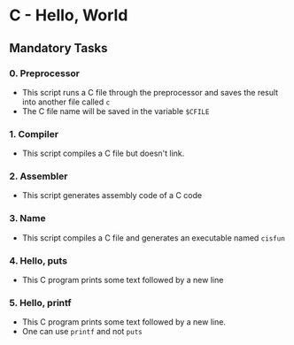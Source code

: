 # C - Hello, World

## Mandatory Tasks

### 0. Preprocessor

- This script runs a C file through the preprocessor and saves the result into another file called `c`
- The C file name will be saved in the variable `$CFILE`

### 1. Compiler

- This script compiles a C file but doesn't link.

### 2. Assembler

- This script generates assembly code of a C code

### 3. Name

- This script compiles a C file and generates an executable named `cisfun`

### 4. Hello, puts

- This C program prints some text followed by a new line

### 5. Hello, printf

- This C program prints some text followed by a new line.
- One can use `printf` and not `puts`


